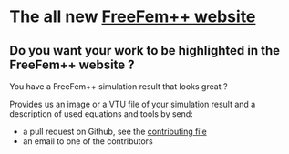 # The all new [FreeFem++ website](https://freefem.github.io/FreeFem-website/)

## Do you want your work to be highlighted in the FreeFem++ website ?

You have a FreeFem++ simulation result that looks great ?

Provides us an image or a VTU file of your simulation result and a description of used equations and tools by send:
- a pull request on Github, see the [contributing file](CONTRIBUTING.md)
- an email to one of the contributors
